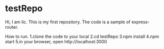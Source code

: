 # testRepo
Hi, I am lic. This is my first repository.
The code is a sample of express-router.

How to run.
1.clone the code to your local
2.cd testRepo
3.npm install
4.npm start
5.in your browser, open http://localhost:3000
